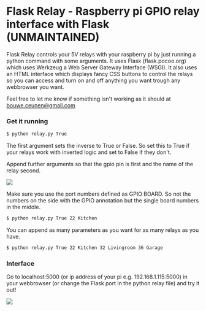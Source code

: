 # Flask Relay - Raspberry pi GPIO relay interface with Flask (UNMAINTAINED)
Flask Relay controls your 5V relays with your raspberry pi by just running a python command with some arguments. It uses Flask (flask.pocoo.org) which uses Werkzeug a Web Server Gateway Interface (WSGI). It also uses an HTML interface which displays fancy CSS buttons to control the relays so you can access and turn on and off anything you want trough any webbrowser you want.

Feel free to let me know if something isn't working as it should at bouwe.ceunen@gmail.com

### Get it running

```sh
$ python relay.py True
```

The first argument sets the inverse to True or False. So set this to True if your relays work with inverted logic and set to False if they don't.

Append further arguments so that the gpio pin is first and the name of the relay second.

[![](https://i.stack.imgur.com/sVvsB.jpg)](https://i.stack.imgur.com/sVvsB.jpg)

Make sure you use the port numbers defined as GPIO BOARD. So not the numbers on the side with the GPIO annotation but the single board numbers in the middle.

```sh
$ python relay.py True 22 Kitchen 
```

You can append as many parameters as you want for as many relays as you have.

```sh
$ python relay.py True 22 Kitchen 32 Livingroom 36 Garage
```

### Interface
Go to localhost:5000 (or ip address of your pi e.g. 192.168.1.115:5000) in your webbrowser (or change the Flask port in the python relay file) and try it out!

[![](http://www.bouweceunen.com/flaskrelay/interface.png)](http://www.bouweceunen.com/flaskrelay/interface.png)
